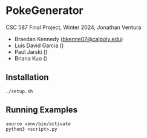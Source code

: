 # PokeGenerator
CSC 587 Final Project, Winter 2024, Jonathan Ventura

- Braedan Kennedy (bkenne07@calpoly.edu)
- Luis David Garcia ()
- Paul Jarski ()
- Briana Kuo ()

## Installation
```
./setup.sh
```

## Running Examples
```
source venv/bin/activate
python3 <script>.py
```
